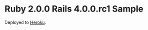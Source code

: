 # Ruby 2.0.0 Rails 4.0.0.rc1 Sample

Deployed to [Heroku](http://ka-rails4-sample.herokuapp.com/items).
